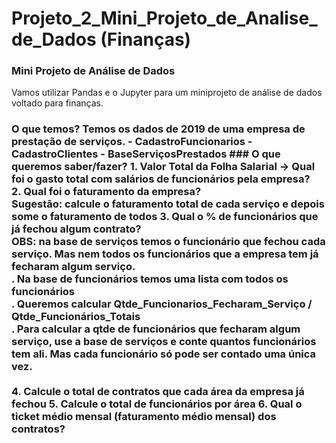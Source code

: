 # Projeto_2_Mini_Projeto_de_Analise_de_Dados (Finanças)
### Mini Projeto de Análise de Dados  
Vamos utilizar Pandas e o Jupyter para um miniprojeto de análise de dados voltado para finanças.  
### O que temos?  Temos os dados de 2019 de uma empresa de prestação de serviços.   - CadastroFuncionarios - CadastroClientes - BaseServiçosPrestados  ### O que queremos saber/fazer?  1. Valor Total da Folha Salarial -> Qual foi o gasto total com salários de funcionários pela empresa? <br>      2. Qual foi o faturamento da empresa?<br>     Sugestão: calcule o faturamento total de cada serviço e depois some o faturamento de todos      3. Qual o % de funcionários que já fechou algum contrato?<br>      OBS: na base de serviços temos o funcionário que fechou cada serviço. Mas nem todos os funcionários que a empresa tem já fecharam algum serviço.<br>     . Na base de funcionários temos uma lista com todos os funcionários<br>     . Queremos calcular Qtde_Funcionarios_Fecharam_Serviço / Qtde_Funcionários_Totais<br>     . Para calcular a qtde de funcionários que fecharam algum serviço, use a base de serviços e conte quantos funcionários tem ali. Mas cada funcionário só pode ser contado uma única vez.<br><br>   4. Calcule o total de contratos que cada área da empresa já fechou  5. Calcule o total de funcionários por área  6. Qual o ticket médio mensal (faturamento médio mensal) dos contratos?<br>
